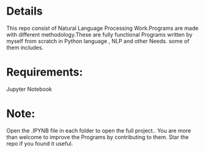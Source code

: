 # Details
This repo consist of Natural Language Processing Work.Programs are made with different methodology.These are fully functional Programs written by myself from scratch in Python language , NLP and other Needs. some of them includes.

# Requirements:
Jupyter Notebook

# Note:
Open the .IPYNB file in each folder to open the full project.. You are more than welcome to improve the Programs by contributing to them. Star the repo if you found it useful.
